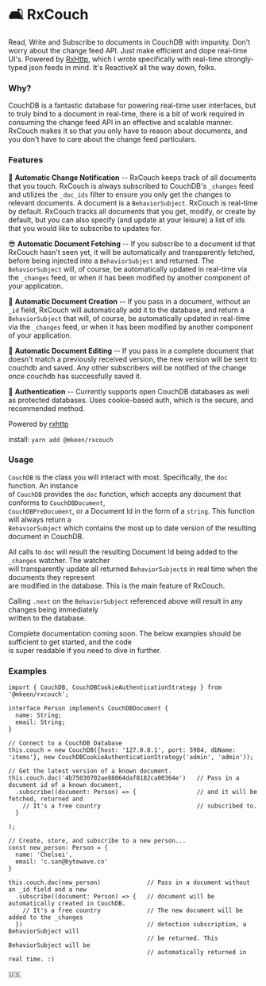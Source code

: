 # 🛋 RxCouch
Read, Write and Subscribe to documents in CouchDB with impunity. Don't worry about the change feed API. Just make efficient and dope real-time UI's. Powered by [RxHttp](https://github.com/mkeen/rxhttp), which I wrote specifically with real-time strongly-typed json feeds in mind. It's ReactiveX all the way down, folks.  
  
### Why?
CouchDB is a fantastic database for powering real-time user interfaces, but to truly bind to a document in real-time, there is a bit of work required in consuming the change feed API in an effective and scalable manner. RxCouch makes it so that you only have to reason about documents, and you don't have to care about the change feed particulars.

### Features

📡 **Automatic Change Notification** -- RxCouch keeps track of all documents that you touch. RxCouch is always subscribed to CouchDB's `_changes` feed and utilizes the `_doc_ids` filter to ensure you only get the changes to relevant documents. A document is a `BehaviorSubject`. RxCouch is real-time by default. RxCouch tracks all documents that you get, modify, or create by default, but you can also specify (and update at your leisure) a list of ids that you would like to subscribe to updates for.
   
😎 **Automatic Document Fetching** -- If you subscribe to a document id that RxCouch hasn't seen yet, it will be automatically and transparently fetched, before being injected into a `BehaviorSubject` and returned. The `BehaviorSubject` will, of course, be automatically updated in real-time via the `_changes` feed, or when it has been modified by another component of your application.  
   
💾 **Automatic Document Creation** -- If you pass in a document, without an `_id` field, RxCouch will automatically add it to the database, and return a `BehaviorSubject` that will, of course, be automatically updated in real-time via the `_changes` feed, or when it has been modified by another component of your application.  
   
📝 **Automatic Document Editing** -- If you pass in a complete document that doesn't match a previously received version, the new version will be sent to couchdb and saved. Any other subscribers will be notified of the change once couchdb has successfully saved it.

🔐 **Authentication** -- Currently supports open CouchDB databases as well as protected databases. Uses cookie-based auth, which is the secure, and recommended method.
  
Powered by [rxhttp](https://www.npmjs.com/package/@mkeen/rxhttp)  

install: `yarn add @mkeen/rxcouch`

### Usage
`CouchDB` is the class you will interact with most. Specifically, the `doc` function. An instance  
of `CouchDB` provides the `doc` function, which accepts any document that conforms to `CouchDBDocument`,  
`CouchDBPreDocument`, or a Document Id in the form of a `string`. This function will always return a  
`BehaviorSubject` which contains the most up to date version of the resulting document in CouchDB.  
  
All calls to `doc` will result the resulting Document Id being added to the `_changes` watcher. The watcher  
will transparently update all returned `BehaviorSubject`s in real time when the documents they represent  
are modified in the database. This is the main feature of RxCouch.  
  
Calling `.next` on the `BehaviorSubject` referenced above will result in any changes being immediately  
written to the database.

Complete documentation coming soon. The below examples should be sufficient to get started, and the code  
is super readable if you need to dive in further.

### Examples

```
import { CouchDB, CouchDBCookieAuthenticationStrategy } from '@mkeen/rxcouch';

interface Person implements CouchDBDocument {
  name: String;
  email: String;
}

// Connect to a CouchDB Database
this.couch = new CouchDB({host: '127.0.0.1', port: 5984, dbName: 'items'}, new CouchDBCookieAuthenticationStrategy('admin', 'admin'));

// Get the latest version of a known document.
this.couch.doc('4b75030702ae88064daf8182ca00364e')   // Pass in a document id of a known document,
  .subscribe((document: Person) => {                 // and it will be fetched, returned and
    // It's a free country                           // subscribed to.
  }

);

// Create, store, and subscribe to a new person...
const new_person: Person = {
  name: 'Chelsei',
  email: 'c.san@bytewave.co'
}

this.couch.doc(new_person)             // Pass in a document without an _id field and a new
  .subscribe((document: Person) => {   // document will be automatically created in CouchDB.
    // It's a free country             // The new document will be added to the _changes
  })                                   // detection subscription, a BehaviorSubject will
                                       // be returned. This BehaviorSubject will be
                                       // automatically returned in real time. :)
```                                       
  
  
  
🇺🇸
